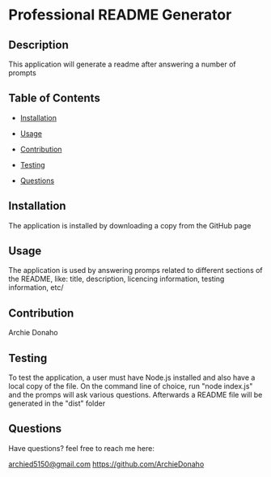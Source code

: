 
# Professional README Generator



## Description

This application will generate a readme after answering a number of prompts

## Table of Contents

- [Installation](#installation)
- [Usage](#usage)
- [Contribution](#contribution)
- [Testing](#testing)

- [Questions](#questions)

## Installation

The application is installed by downloading a copy from the GitHub page

## Usage

The application is used by answering promps related to different sections of the README, like: title, description, licencing information, testing information, etc/

## Contribution

Archie Donaho

## Testing

To test the application, a user must have Node.js installed and also have a local copy of the file. On the command line of choice, run "node index.js" and the promps will ask various questions. Afterwards a README file will be generated in the "dist" folder



## Questions

Have questions? feel free to reach me here:

archied5150@gmail.com
https://github.com/ArchieDonaho

